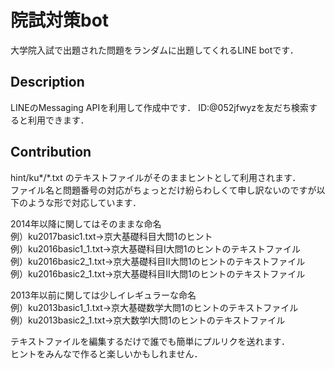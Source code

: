 院試対策bot
====

大学院入試で出題された問題をランダムに出題してくれるLINE botです．

## Description

LINEのMessaging APIを利用して作成中です．
ID:@052jfwyzを友だち検索すると利用できます．

## Contribution

hint/ku*/*.txt のテキストファイルがそのままヒントとして利用されます．  
ファイル名と問題番号の対応がちょっとだけ紛らわしくて申し訳ないのですが以下のような形で対応しています．

2014年以降に関してはそのままな命名  
例）ku2017basic1.txt→京大基礎科目大問1のヒント  
例）ku2016basic1_1.txt→京大基礎科目I大問1のヒントのテキストファイル  
例）ku2016basic2_1.txt→京大基礎科目Ⅱ大問1のヒントのテキストファイル  
例）ku2016basic2_1.txt→京大基礎科目Ⅱ大問1のヒントのテキストファイル  


2013年以前に関しては少しイレギュラーな命名  
例）ku2013basic1_1.txt→京大基礎数学大問1のヒントのテキストファイル  
例）ku2013basic2_1.txt→京大数学Ⅰ大問1のヒントのテキストファイル  

テキストファイルを編集するだけで誰でも簡単にプルリクを送れます．  
ヒントをみんなで作ると楽しいかもしれません．
